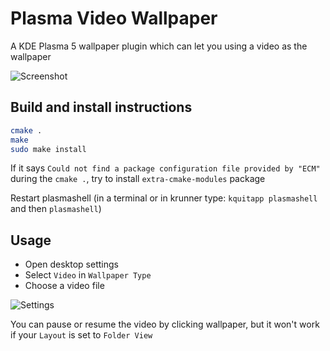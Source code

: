 Plasma Video Wallpaper
=========================

A KDE Plasma 5 wallpaper plugin which can let you using a video as the wallpaper

![Screenshot](http://i.imgur.com/mFf8NZp.jpg)


Build and install instructions
---------------------------------

```bash
cmake .
make
sudo make install
```
If it says `Could not find a package configuration file provided by "ECM" ` during the `cmake .`, try to install `extra-cmake-modules` package

Restart plasmashell
(in a terminal or in krunner type: `kquitapp plasmashell` and then `plasmashell`)


Usage
--------
- Open desktop settings
- Select `Video` in `Wallpaper Type`
- Choose a video file

![Settings](https://i.imgur.com/NhNPz1h.png)

You can pause or resume the video by clicking wallpaper, but it won't work if your `Layout` is set to `Folder View`
